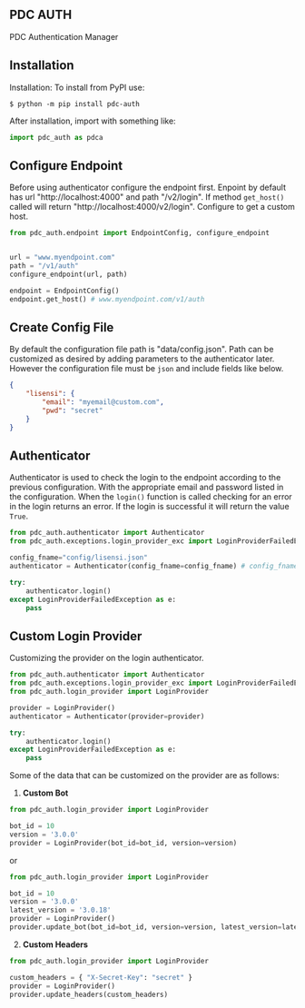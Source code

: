 ## PDC AUTH

PDC Authentication Manager

## Installation
Installation: To install from PyPI use:

`$ python -m pip install pdc-auth`

After installation, import with something like:

```python
import pdc_auth as pdca
```

## Configure Endpoint
Before using authenticator configure the endpoint first. Enpoint by default has url "http://localhost:4000" and path "/v2/login". If method `get_host() `called will return "http://localhost:4000/v2/login". Configure to get a custom host.

```python
from pdc_auth.endpoint import EndpointConfig, configure_endpoint


url = "www.myendpoint.com"
path = "/v1/auth"
configure_endpoint(url, path)

endpoint = EndpointConfig()
endpoint.get_host() # www.myendpoint.com/v1/auth
```

## Create Config File
By default the configuration file path is "data/config.json". Path can be customized as desired by adding parameters to the authenticator later. However the configuration file must be `json` and include fields like below.

```json
{
    "lisensi": {
        "email": "myemail@custom.com",
        "pwd": "secret"
    }
}
```

## Authenticator
Authenticator is used to check the login to the endpoint according to the previous configuration. With the appropriate email and password listed in the configuration. When the `login()` function is called checking for an error in the login returns an error. If the login is successful it will return the value `True`.

```python
from pdc_auth.authenticator import Authenticator
from pdc_auth.exceptions.login_provider_exc import LoginProviderFailedException

config_fname="config/lisensi.json"
authenticator = Authenticator(config_fname=config_fname) # config_fname by default is: "data/config.json"

try:
    authenticator.login() 
except LoginProviderFailedException as e:
    pass
```

## Custom Login Provider
Customizing the provider on the login authenticator.
```python
from pdc_auth.authenticator import Authenticator
from pdc_auth.exceptions.login_provider_exc import LoginProviderFailedException
from pdc_auth.login_provider import LoginProvider

provider = LoginProvider()
authenticator = Authenticator(provider=provider)

try:
    authenticator.login() 
except LoginProviderFailedException as e:
    pass
```

Some of the data that can be customized on the provider are as follows:

1. __Custom Bot__
```python
from pdc_auth.login_provider import LoginProvider

bot_id = 10
version = '3.0.0'
provider = LoginProvider(bot_id=bot_id, version=version)
```
or
```python
from pdc_auth.login_provider import LoginProvider

bot_id = 10
version = '3.0.0'
latest_version = '3.0.18'
provider = LoginProvider()
provider.update_bot(bot_id=bot_id, version=version, latest_version=latest_version)
```

2. __Custom Headers__
```python
from pdc_auth.login_provider import LoginProvider

custom_headers = { "X-Secret-Key": "secret" }
provider = LoginProvider()
provider.update_headers(custom_headers)
```